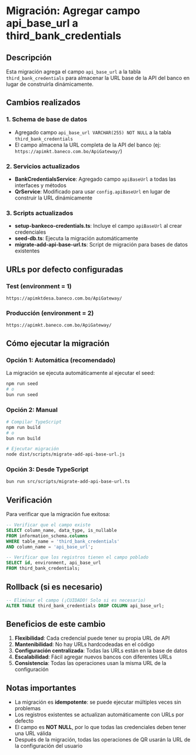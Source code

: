 # Migración: Agregar campo api_base_url a third_bank_credentials

## Descripción
Esta migración agrega el campo `api_base_url` a la tabla `third_bank_credentials` para almacenar la URL base de la API del banco en lugar de construirla dinámicamente.

## Cambios realizados

### 1. Schema de base de datos
- Agregado campo `api_base_url VARCHAR(255) NOT NULL` a la tabla `third_bank_credentials`
- El campo almacena la URL completa de la API del banco (ej: `https://apimkt.baneco.com.bo/ApiGateway/`)

### 2. Servicios actualizados
- **BankCredentialsService**: Agregado campo `apiBaseUrl` a todas las interfaces y métodos
- **QrService**: Modificado para usar `config.apiBaseUrl` en lugar de construir la URL dinámicamente

### 3. Scripts actualizados
- **setup-bankeco-credentials.ts**: Incluye el campo `apiBaseUrl` al crear credenciales
- **seed-db.ts**: Ejecuta la migración automáticamente
- **migrate-add-api-base-url.ts**: Script de migración para bases de datos existentes

## URLs por defecto configuradas

### Test (environment = 1)
```
https://apimktdesa.baneco.com.bo/ApiGateway/
```

### Producción (environment = 2)
```
https://apimkt.baneco.com.bo/ApiGateway/
```

## Cómo ejecutar la migración

### Opción 1: Automática (recomendado)
La migración se ejecuta automáticamente al ejecutar el seed:
```bash
npm run seed
# o
bun run seed
```

### Opción 2: Manual
```bash
# Compilar TypeScript
npm run build
# o
bun run build

# Ejecutar migración
node dist/scripts/migrate-add-api-base-url.js
```

### Opción 3: Desde TypeScript
```bash
bun run src/scripts/migrate-add-api-base-url.ts
```

## Verificación
Para verificar que la migración fue exitosa:

```sql
-- Verificar que el campo existe
SELECT column_name, data_type, is_nullable 
FROM information_schema.columns 
WHERE table_name = 'third_bank_credentials' 
AND column_name = 'api_base_url';

-- Verificar que los registros tienen el campo poblado
SELECT id, environment, api_base_url 
FROM third_bank_credentials;
```

## Rollback (si es necesario)
```sql
-- Eliminar el campo (¡CUIDADO! Solo si es necesario)
ALTER TABLE third_bank_credentials DROP COLUMN api_base_url;
```

## Beneficios de este cambio

1. **Flexibilidad**: Cada credencial puede tener su propia URL de API
2. **Mantenibilidad**: No hay URLs hardcodeadas en el código
3. **Configuración centralizada**: Todas las URLs están en la base de datos
4. **Escalabilidad**: Fácil agregar nuevos bancos con diferentes URLs
5. **Consistencia**: Todas las operaciones usan la misma URL de la configuración

## Notas importantes

- La migración es **idempotente**: se puede ejecutar múltiples veces sin problemas
- Los registros existentes se actualizan automáticamente con URLs por defecto
- El campo es **NOT NULL**, por lo que todas las credenciales deben tener una URL válida
- Después de la migración, todas las operaciones de QR usarán la URL de la configuración del usuario

